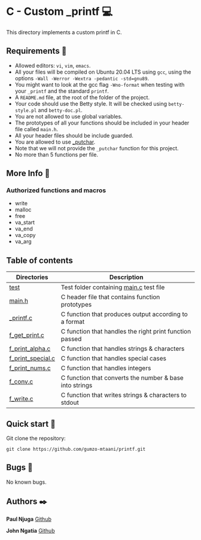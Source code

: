 # C - Custom _printf :computer:

This directory implements a custom printf in C.

## Requirements :bookmark_tabs:

* Allowed editors: ```vi```, ```vim```, ```emacs```.
* All your files will be compiled on Ubuntu 20.04 LTS using ```gcc```, using the options ```-Wall -Werror -Wextra -pedantic -std=gnu89```.
* You might want to look at the gcc flag ```-Wno-format``` when testing with your ```_printf``` and the standard ```printf```.
* A ```README.md``` file, at the root of the folder of the project.
* Your code should use the Betty style. It will be checked using ```betty-style.pl``` and ```betty-doc.pl```.
* You are not allowed to use global variables.
* The prototypes of all your functions should be included in your header file called ```main.h```.
* All your header files should be include guarded.
* You are allowed to use [_putchar](https://github.com/holbertonschool/_putchar.c/blob/master/_putchar.c).
* Note that we will not provide the ```_putchar``` function for this project.
* No more than 5 functions per file.

## More Info :bookmark_tabs:

### Authorized functions and macros

* write
* malloc
* free
* va_start
* va_end
* va_copy
* va_arg

## Table of contents

Directories | Description
----------- | -----------
[test](./test) | Test folder containing [main.c](./test/main.c) test file
[main.h](./main.h) | C header file that contains function prototypes
[_printf.c](./_printf.c) | C function that produces output according to a format
[f_get_print.c](./f_get_print.c) | C function that handles the right print function passed
[f_print_alpha.c](./f_print_alpha.c) | C function that handles strings & characters
[f_print_special.c](./f_print_special.c) | C function that handles special cases
[f_print_nums.c](./f_print_nums.c) | C function that handles integers
[f_conv.c](./f_conv.c) | C function that converts the number & base into strings
[f_write.c](./f_write.c) | C function that writes strings & characters to stdout

## Quick start :runner:

Git clone the repository:

```git clone https://github.com/gumzo-mtaani/printf.git```

## Bugs :loudspeaker:

No known bugs.

## Authors :black_nib:

**Paul Njuga** [Github](https://github.com/Paul-Njuga)

**John Ngatia** [Github](https://github.com/gumzo-mtaani)
